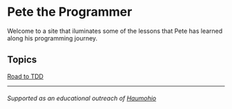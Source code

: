 # Pete the Programmer

Welcome to a site that iluminates some of the lessons that Pete has learned along his programming journey.

## Topics

[Road to TDD](/road-to-tdd/)



---
###### Supported as an educational outreach of [Haumohio](http://haumohio.com)
